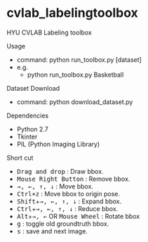 # cvlab_labelingtoolbox
HYU CVLAB Labeling toolbox

Usage
- command: python run_toolbox.py [dataset]
- e.g.
  - python run_toolbox.py Basketball
  
Dataset Download
- command: python download_dataset.py

Dependencies
- Python 2.7
- Tkinter
- PIL (Python Imaging Library)

Short cut
- <kbd>Drag and drop</kbd> : Draw bbox.
- <kbd>Mouse Right Button</kbd> : Remove bbox.
- <kbd>→, ←, ↑, ↓</kbd> : Move bbox.
- <kbd>Ctrl+z</kbd> : Move bbox to origin pose.
- <kbd>Shift</kbd>+<kbd>→, ←, ↑, ↓</kbd> : Expand bbox.
- <kbd>Ctrl</kbd>+<kbd>→, ←, ↑, ↓</kbd> : Reduce bbox.
- <kbd>Alt</kbd>+<kbd>→, ←</kbd> OR <kbd>Mouse Wheel</kbd> : Rotate bbox
- <kbd>g</kbd> : toggle old groundtruth bbox.
- <kbd>s</kbd> : save and next image.

